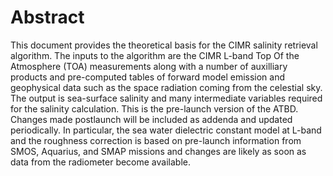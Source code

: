 # Abstract


This document provides the theoretical basis for the CIMR salinity retrieval algorithm.
The inputs to the algorithm are the CIMR L-band Top Of the Atmosphere (TOA) measurements along with
a number of auxilliary products and pre-computed tables of forward model emission and geophysical data such as the space radiation coming from
the celestial sky. The output is sea-surface salinity and many intermediate variables required
for the salinity calculation. This is the pre-launch version of the ATBD. Changes made postlaunch will 
be included as addenda and updated periodically. In particular, the sea water dielectric constant model at L-band and the 
roughness correction is based on pre-launch information from SMOS, Aquarius, and SMAP missions and changes
 are likely as soon as data from the radiometer become available.

